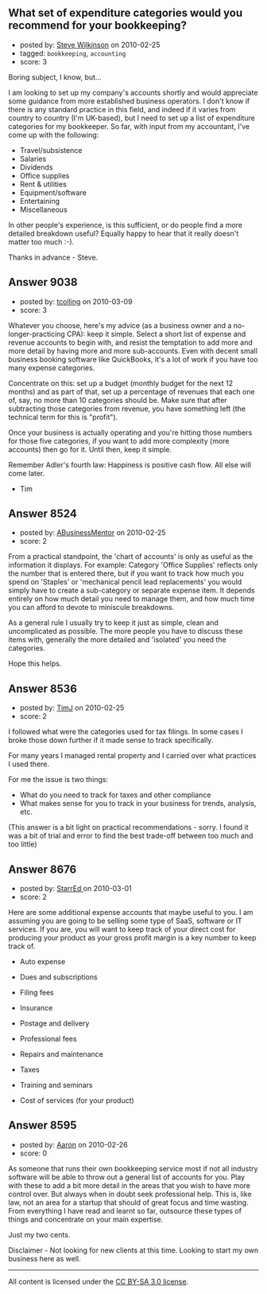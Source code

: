 ## What set of expenditure categories would you recommend for your bookkeeping?

- posted by: [Steve Wilkinson](https://stackexchange.com/users/-1/2177-steve-wilkinson) on 2010-02-25
- tagged: `bookkeeping`, `accounting`
- score: 3

Boring subject, I know, but...

I am looking to set up my company's accounts shortly and would appreciate some guidance from more established business operators.  I don't know if there is any standard practice in this field, and indeed if it varies from country to country (I'm UK-based), but I need to set up a list of expenditure categories for my bookkeeper.  So far, with input from my accountant, I've come up with the following:

- Travel/subsistence
- Salaries
- Dividends
- Office supplies
- Rent & utilities
- Equipment/software
- Entertaining
- Miscellaneous

In other people's experience, is this sufficient, or do people find a more detailed breakdown useful?  Equally happy to hear that it really doesn't matter too much :-).

Thanks in advance - Steve.




## Answer 9038

- posted by: [tcolling](https://stackexchange.com/users/-1/2813-tcolling) on 2010-03-09
- score: 3

Whatever you choose, here's my advice (as a business owner and a no-longer-practicing CPA): keep it simple.  Select a short list of expense and revenue accounts to begin with, and resist the temptation to add more and more detail by having more and more sub-accounts.  Even with decent small business booking software like QuickBooks, it's a lot of work if you have too many expense categories.

Concentrate on this: set up a budget (monthly budget for the next 12 months) and as part of that, set up a percentage of revenues that each one of, say, no more than 10 categories should be.  Make sure that after subtracting those categories from revenue, you have something left (the technical term for this is "profit").

Once your business is actually operating and you're hitting those numbers for those five categories, if you want to add more complexity (more accounts) then go for it.  Until then, keep it simple.

Remember Adler's fourth law: Happiness is positive cash flow.  All else will come later.

- Tim 


## Answer 8524

- posted by: [ABusinessMentor](https://stackexchange.com/users/-1/2336-abusinessmentor) on 2010-02-25
- score: 2

From a practical standpoint, the 'chart of accounts' is only as useful as the information it displays. For example: Category 'Office Supplies' reflects only the number that is entered there, but if you want to track how much you spend on 'Staples' or 'mechanical pencil lead replacements' you would simply have to create a sub-category or separate expense item. It depends entirely on how much detail you need to manage them, and how much time you can afford to devote to miniscule breakdowns.

As a general rule I usually try to keep it just as simple, clean and uncomplicated as possible. The more people you have to discuss these items with, generally the more detailed and 'isolated' you need the categories. 

Hope this helps. 


## Answer 8536

- posted by: [TimJ](https://stackexchange.com/users/-1/1172-timj) on 2010-02-25
- score: 2

I followed what were the categories used for tax filings.  In some cases I broke those down further if it made sense to track specifically.  

For many years I managed rental property and I carried over what practices I used there.  

For me the issue is two things:

- What do you need to track for taxes and other compliance
- What makes sense for you to track in your business for trends, analysis, etc.

(This answer is a bit light on practical recommendations - sorry.  I found it was a bit of trial and error to find the best trade-off between too much and too little)


## Answer 8676

- posted by: [StarrEd ](https://stackexchange.com/users/-1/1729-starred) on 2010-03-01
- score: 2

Here are some additional expense accounts that maybe useful to you.  I am assuming you are going to be selling some type of SaaS, software or IT services.  If you are, you will want to keep track of your direct cost for producing your product as your gross profit margin is a key number to keep track of.  

 - Auto expense 
 - Dues and subscriptions
 - Filing fees 
 - Insurance 
 - Postage and delivery 
 - Professional fees 
 - Repairs and maintenance 
 - Taxes 
 - Training and seminars 

 - Cost of services (for your product)



## Answer 8595

- posted by: [Aaron](https://stackexchange.com/users/-1/2341-aaron) on 2010-02-26
- score: 0

As someone that runs their own bookkeeping service most if not all industry software will be able to throw out a general list of accounts for you.  Play with these to add a bit more detail in the areas that you wish to have more control over.  But always when in doubt seek professional help.  This is, like law, not an area for a startup that should of great focus and time wasting.  From everything I have read and learnt so far, outsource these types of things and concentrate on your main expertise.  

Just my two cents.

Disclaimer - Not looking for new clients at this time. Looking to start my own business here as well.



---

All content is licensed under the [CC BY-SA 3.0 license](https://creativecommons.org/licenses/by-sa/3.0/).
